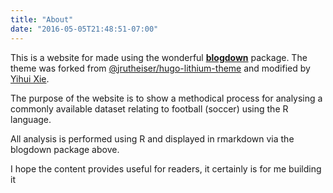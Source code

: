 ```yaml
---
title: "About"
date: "2016-05-05T21:48:51-07:00"
---
```


This is a website for made using the wonderful [**blogdown**](https://github.com/rstudio/blogdown) package. The theme was forked from [@jrutheiser/hugo-lithium-theme](https://github.com/jrutheiser/hugo-lithium-theme) and modified by [Yihui Xie](https://github.com/yihui/hugo-lithium-theme).

The purpose of the website is to show a methodical process for analysing a commonly available dataset relating to football (soccer) using the R language.

All analysis is performed using R and displayed in rmarkdown via the blogdown package above.

I hope the content provides useful for readers, it certainly is for me building it
